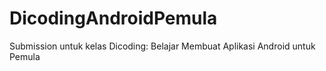 # DicodingAndroidPemula
Submission untuk kelas Dicoding: Belajar Membuat Aplikasi Android untuk Pemula
